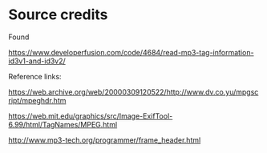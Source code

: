 # Source credits

Found

https://www.developerfusion.com/code/4684/read-mp3-tag-information-id3v1-and-id3v2/

Reference links:

https://web.archive.org/web/20000309120522/http://www.dv.co.yu/mpgscript/mpeghdr.htm

https://web.mit.edu/graphics/src/Image-ExifTool-6.99/html/TagNames/MPEG.html

http://www.mp3-tech.org/programmer/frame_header.html
